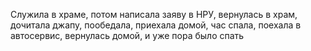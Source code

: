 Служила в храме, потом написала заяву в НРУ, вернулась в храм, дочитала джапу, пообедала, приехала домой, час спала, поехала в автосервис, вернулась домой, и уже пора было спать